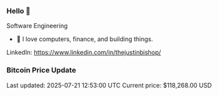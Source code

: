 ### Hello 🤙  

Software Engineering

- 🔭 I love computers, finance, and building things.
  
LinkedIn: https://www.linkedin.com/in/thejustinbishop/  










































































































































































































































































































































































































































































































































































































































































































































































































































































### Bitcoin Price Update
Last updated: 2025-07-21 12:53:00 UTC
Current price: $118,268.00 USD
